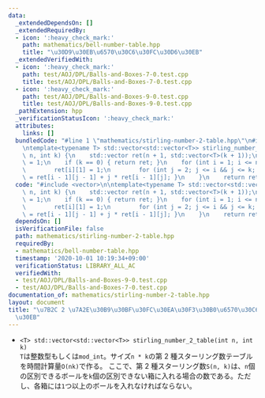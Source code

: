 ```yaml
---
data:
  _extendedDependsOn: []
  _extendedRequiredBy:
  - icon: ':heavy_check_mark:'
    path: mathematics/bell-number-table.hpp
    title: "\u30D9\u30EB\u6570\u30C6\u30FC\u30D6\u30EB"
  _extendedVerifiedWith:
  - icon: ':heavy_check_mark:'
    path: test/AOJ/DPL/Balls-and-Boxes-7-0.test.cpp
    title: test/AOJ/DPL/Balls-and-Boxes-7-0.test.cpp
  - icon: ':heavy_check_mark:'
    path: test/AOJ/DPL/Balls-and-Boxes-9-0.test.cpp
    title: test/AOJ/DPL/Balls-and-Boxes-9-0.test.cpp
  _pathExtension: hpp
  _verificationStatusIcon: ':heavy_check_mark:'
  attributes:
    links: []
  bundledCode: "#line 1 \"mathematics/stirling-number-2-table.hpp\"\n#include <vector>\n\
    \ntemplate<typename T> std::vector<std::vector<T>> stirling_number_2_table(int\
    \ n, int k) {\n    std::vector ret(n + 1, std::vector<T>(k + 1));\n    ret[0][0]\
    \ = 1;\n    if (k == 0) { return ret; }\n    for (int i = 1; i <= n; i++) {\n\
    \        ret[i][1] = 1;\n        for (int j = 2; j <= i && j <= k; j++) { ret[i][j]\
    \ = ret[i - 1][j - 1] + j * ret[i - 1][j]; }\n    }\n    return ret;\n}\n"
  code: "#include <vector>\n\ntemplate<typename T> std::vector<std::vector<T>> stirling_number_2_table(int\
    \ n, int k) {\n    std::vector ret(n + 1, std::vector<T>(k + 1));\n    ret[0][0]\
    \ = 1;\n    if (k == 0) { return ret; }\n    for (int i = 1; i <= n; i++) {\n\
    \        ret[i][1] = 1;\n        for (int j = 2; j <= i && j <= k; j++) { ret[i][j]\
    \ = ret[i - 1][j - 1] + j * ret[i - 1][j]; }\n    }\n    return ret;\n}"
  dependsOn: []
  isVerificationFile: false
  path: mathematics/stirling-number-2-table.hpp
  requiredBy:
  - mathematics/bell-number-table.hpp
  timestamp: '2020-10-01 10:19:34+09:00'
  verificationStatus: LIBRARY_ALL_AC
  verifiedWith:
  - test/AOJ/DPL/Balls-and-Boxes-9-0.test.cpp
  - test/AOJ/DPL/Balls-and-Boxes-7-0.test.cpp
documentation_of: mathematics/stirling-number-2-table.hpp
layout: document
title: "\u7B2C 2 \u7A2E\u30B9\u30BF\u30FC\u30EA\u30F3\u30B0\u6570\u30C6\u30FC\u30D6\
  \u30EB"
---
```


- `<T> std::vector<std::vector<T>> stirling_number_2_table(int n, int k)`  
  `T`は整数型もしくは`mod_int`。サイズ`n * k`の第 2 種スターリング数テーブルを時間計算量`O(nk)`で作る。
  ここで、第 2 種スターリング数`S(n, k)`は、`n`個の区別できるボールを`k`個の区別できない箱に入れる場合の数である。ただし、各箱には`1`つ以上のボールを入れなければならない。